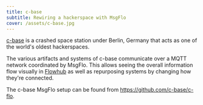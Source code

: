 ```yaml
---
title: c-base
subtitle: Rewiring a hackerspace with MsgFlo
cover: /assets/c-base.jpg
---
```

[c-base](https://c-base.org) is a crashed space station under Berlin, Germany that acts as one of the world's oldest hackerspaces.

The various artifacts and systems of c-base communicate over a MQTT network coordinated by MsgFlo. This allows seeing the overall information flow visually in [Flowhub](https://flowhub.io) as well as repurposing systems by changing how they're connected.

The c-base MsgFlo setup can be found from <https://github.com/c-base/c-flo>.

